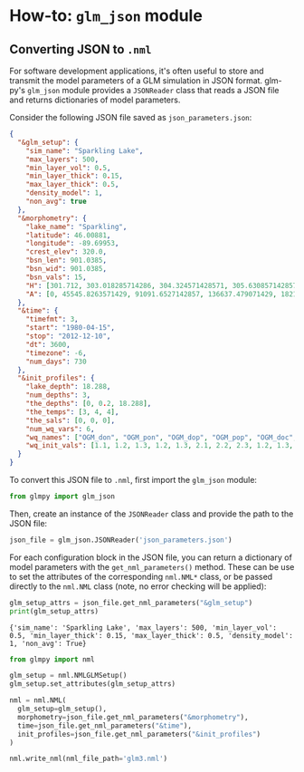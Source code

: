 # How-to: `glm_json` module

## Converting JSON to `.nml`

For software development applications, it's often useful to store and transmit
the model parameters of a GLM simulation in JSON format. glm-py's `glm_json` 
module provides a `JSONReader` class that reads a JSON file and returns 
dictionaries of model parameters.

Consider the following JSON file saved as `json_parameters.json`:

```json
{
  "&glm_setup": {
    "sim_name": "Sparkling Lake",
    "max_layers": 500,
    "min_layer_vol": 0.5,
    "min_layer_thick": 0.15,
    "max_layer_thick": 0.5,
    "density_model": 1,
    "non_avg": true
  },
  "&morphometry": {
    "lake_name": "Sparkling",
    "latitude": 46.00881,
    "longitude": -89.69953,
    "crest_elev": 320.0,
    "bsn_len": 901.0385,
    "bsn_wid": 901.0385,
    "bsn_vals": 15,
    "H": [301.712, 303.018285714286, 304.324571428571, 305.630857142857, 306.937142857143, 308.243428571429, 309.549714285714, 310.856, 312.162285714286, 313.468571428571, 314.774857142857, 316.081142857143, 317.387428571429, 318.693714285714, 320, 321],
    "A": [0, 45545.8263571429, 91091.6527142857, 136637.479071429, 182183.305428571, 227729.131785714, 273274.958142857, 318820.7845, 364366.610857143, 409912.437214286, 455458.263571429, 501004.089928571, 546549.916285714, 592095.742642857, 637641.569, 687641.569]
  },
  "&time": {
    "timefmt": 3,
    "start": "1980-04-15",
    "stop": "2012-12-10",
    "dt": 3600,
    "timezone": -6,
    "num_days": 730
  },
  "&init_profiles": {
    "lake_depth": 18.288,
    "num_depths": 3,
    "the_depths": [0, 0.2, 18.288],
    "the_temps": [3, 4, 4],
    "the_sals": [0, 0, 0],
    "num_wq_vars": 6,
    "wq_names": ["OGM_don", "OGM_pon", "OGM_dop", "OGM_pop", "OGM_doc", "OGM_poc"],
    "wq_init_vals": [1.1, 1.2, 1.3, 1.2, 1.3, 2.1, 2.2, 2.3, 1.2, 1.3, 3.1, 3.2, 3.3, 1.2, 1.3, 4.1, 4.2, 4.3, 1.2, 1.3, 5.1, 5.2, 5.3, 1.2, 1.3, 6.1, 6.2, 6.3, 1.2, 1.3]
  }
}
```

To convert this JSON file to `.nml`, first import the `glm_json` module:

```python
from glmpy import glm_json
```

Then, create an instance of the `JSONReader` class and provide the path to the 
JSON file:

```python
json_file = glm_json.JSONReader('json_parameters.json')
```

For each configuration block in the JSON file, you can return a dictionary of 
model parameters with the `get_nml_parameters()` method. These can
be use to set the attributes of the corresponding `nml.NML*` class, or be 
passed directly to the `nml.NML` class (note, no error checking will be 
applied):

```python
glm_setup_attrs = json_file.get_nml_parameters("&glm_setup")
print(glm_setup_attrs)
```

```
{'sim_name': 'Sparkling Lake', 'max_layers': 500, 'min_layer_vol': 0.5, 'min_layer_thick': 0.15, 'max_layer_thick': 0.5, 'density_model': 1, 'non_avg': True}
```

```python
from glmpy import nml

glm_setup = nml.NMLGLMSetup()
glm_setup.set_attributes(glm_setup_attrs)

nml = nml.NML(
  glm_setup=glm_setup(),
  morphometry=json_file.get_nml_parameters("&morphometry"),
  time=json_file.get_nml_parameters("&time"),
  init_profiles=json_file.get_nml_parameters("&init_profiles")
)

nml.write_nml(nml_file_path='glm3.nml')
```
